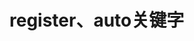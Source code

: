 <!--
 * @Author: JohnJeep
 * @Date: 2020-08-17 15:58:02
 * @LastEditTime: 2020-08-17 15:59:22
 * @LastEditors: Please set LastEditors
 * @Description: register、auto关键字
 * @FilePath: /33-register-auto.md
-->
# register、auto关键字